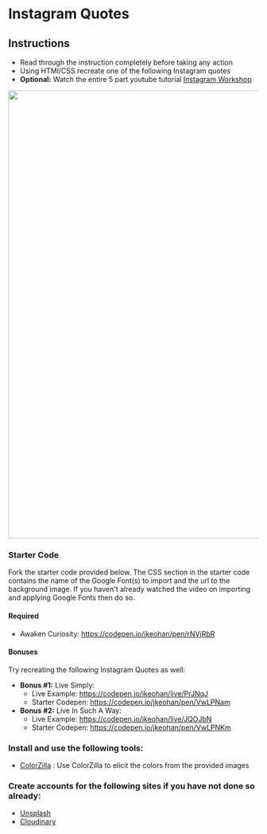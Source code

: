 # Instagram Quotes

## Instructions

 - Read through the instruction completely before taking any action
 - Using HTMl/CSS recreate one of the following Instagram quotes
 - **Optional:** Watch the entire 5 part youtube tutorial [Instagram Workshop](https://www.youtube.com/playlist?list=PL_vCSejjQiPyr7dbj-oJ8vjttYid9VWsb) 

<img src="https://i.imgur.com/Rq4A6Kt.png" width=900/>

### Starter Code

Fork the starter code provided below. The CSS section in the starter code contains the name of the Google Font(s) to import and the url to the background image. If you haven't already watched the video on importing and applying Google Fonts then do so. 

#### Required
 - Awaken Curiosity: https://codepen.io/jkeohan/pen/rNVjRbR

#### Bonuses

Try recreating the following Instagram Quotes as well: 

 - **Bonus #1:** Live Simply: 
   - Live Example: https://codepen.io/jkeohan/live/PrJNqJ
   - Starter Codepen: https://codepen.io/jkeohan/pen/VwLPNam
 - **Bonus #2:** Live In Such A Way: 
   - Live Example: https://codepen.io/jkeohan/live/JQOJbN
   - Starter Codepen: https://codepen.io/jkeohan/pen/VwLPNKm

### Install and use the following tools:
  * [ColorZilla](https://chrome.google.com/webstore/detail/colorzilla/bhlhnicpbhignbdhedgjhgdocnmhomnp?hl=en) : Use ColorZilla to elicit the colors from the provided images

### Create accounts for the following sites if you have not done so already:
- [Unsplash](https://unsplash.com/)
- [Cloudinary](https://cloudinary.com/)
